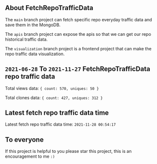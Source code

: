 ## About FetchRepoTrafficData

The `main` branch project can fetch specific repo everyday traffic data and save them in the MongoDB.

The `apis` branch project can expose the apis so that we can get our repo historical traffic data.

The `visualization` branch project is a frontend project that can make the repo traffic data visualization.

## `2021-06-28` To `2021-11-27` FetchRepoTrafficData repo traffic data

Total views data: `{ count: 570, uniques: 50 }`

Total clones data: `{ count: 427, uniques: 312 }`

## Latest fetch repo traffic data time

Latest fetch repo traffic data time: `2021-11-28 00:54:17`

## To everyone

If this project is helpful to you please star this project, this is an encouragement to me `:)`



